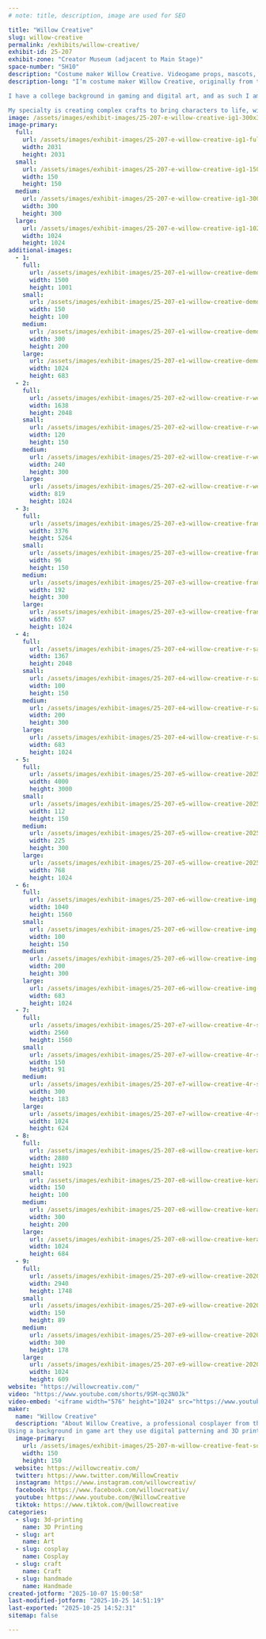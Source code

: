 ```yaml
---
# note: title, description, image are used for SEO

title: "Willow Creative"
slug: willow-creative
permalink: /exhibits/willow-creative/
exhibit-id: 25-207
exhibit-zone: "Creator Museum (adjacent to Main Stage)"
space-number: "SH10"
description: "Costume maker Willow Creative. Videogame props, mascots, animatronics, monsters and more."
description-long: "I’m costume maker Willow Creative, originally from the Netherlands, now based in Florida. I create tons of complex costumes with all sorts of crafting techniques as early as 2011, sharing my crafting projects online to millions of people on my social media and my YouTube channel.

I have a college background in gaming and digital art, and as such I am well-versed in 3D designing and expert 3D printing as well as a handful of self-taught skills such as sewing, foamsmithing, wigs, LEDs, mechatronics, SFX and more. There are few costume techniques that I’ve never dipped my toes in, since I love to choose to learn a new skill to complete each project.

My specialty is creating complex crafts to bring characters to life, with a variety from videogame armor and clothing, mascots, to full-scale animatronic wings and monsters. I show the raw process of how such a project comes to life and how I adopt solutions from the movie and SFX industry. I also create my own techniques and display them on my social media and YouTube channel, and share patterns and DIY kits on my website to inspire others to create!"
image: /assets/images/exhibit-images/25-207-e-willow-creative-ig1-300x300.jpg
image-primary: 
  full:
    url: /assets/images/exhibit-images/25-207-e-willow-creative-ig1-full.jpg
    width: 2031
    height: 2031
  small:
    url: /assets/images/exhibit-images/25-207-e-willow-creative-ig1-150x150.jpg
    width: 150
    height: 150
  medium:
    url: /assets/images/exhibit-images/25-207-e-willow-creative-ig1-300x300.jpg
    width: 300
    height: 300
  large:
    url: /assets/images/exhibit-images/25-207-e-willow-creative-ig1-1024x1024.jpg
    width: 1024
    height: 1024
additional-images: 
  - 1:
    full:
      url: /assets/images/exhibit-images/25-207-e1-willow-creative-demon2-miradel-full.jpg
      width: 1500
      height: 1001
    small:
      url: /assets/images/exhibit-images/25-207-e1-willow-creative-demon2-miradel-150x100.jpg
      width: 150
      height: 100
    medium:
      url: /assets/images/exhibit-images/25-207-e1-willow-creative-demon2-miradel-300x200.jpg
      width: 300
      height: 200
    large:
      url: /assets/images/exhibit-images/25-207-e1-willow-creative-demon2-miradel-1024x683.jpg
      width: 1024
      height: 683
  - 2:
    full:
      url: /assets/images/exhibit-images/25-207-e2-willow-creative-r-werewolf-orkfotografie-full.jpg
      width: 1638
      height: 2048
    small:
      url: /assets/images/exhibit-images/25-207-e2-willow-creative-r-werewolf-orkfotografie-120x150.jpg
      width: 120
      height: 150
    medium:
      url: /assets/images/exhibit-images/25-207-e2-willow-creative-r-werewolf-orkfotografie-240x300.jpg
      width: 240
      height: 300
    large:
      url: /assets/images/exhibit-images/25-207-e2-willow-creative-r-werewolf-orkfotografie-819x1024.jpg
      width: 819
      height: 1024
  - 3:
    full:
      url: /assets/images/exhibit-images/25-207-e3-willow-creative-fran-maddalena-montecchio-photography-full.jpg
      width: 3376
      height: 5264
    small:
      url: /assets/images/exhibit-images/25-207-e3-willow-creative-fran-maddalena-montecchio-photography-96x150.jpg
      width: 96
      height: 150
    medium:
      url: /assets/images/exhibit-images/25-207-e3-willow-creative-fran-maddalena-montecchio-photography-192x300.jpg
      width: 192
      height: 300
    large:
      url: /assets/images/exhibit-images/25-207-e3-willow-creative-fran-maddalena-montecchio-photography-657x1024.jpg
      width: 657
      height: 1024
  - 4:
    full:
      url: /assets/images/exhibit-images/25-207-e4-willow-creative-r-sat-dcon2025-817-full.jpg
      width: 1367
      height: 2048
    small:
      url: /assets/images/exhibit-images/25-207-e4-willow-creative-r-sat-dcon2025-817-100x150.jpg
      width: 100
      height: 150
    medium:
      url: /assets/images/exhibit-images/25-207-e4-willow-creative-r-sat-dcon2025-817-200x300.jpg
      width: 200
      height: 300
    large:
      url: /assets/images/exhibit-images/25-207-e4-willow-creative-r-sat-dcon2025-817-683x1024.jpg
      width: 683
      height: 1024
  - 5:
    full:
      url: /assets/images/exhibit-images/25-207-e5-willow-creative-20250430-204353-full.jpg
      width: 4000
      height: 3000
    small:
      url: /assets/images/exhibit-images/25-207-e5-willow-creative-20250430-204353-112x150.jpg
      width: 112
      height: 150
    medium:
      url: /assets/images/exhibit-images/25-207-e5-willow-creative-20250430-204353-225x300.jpg
      width: 225
      height: 300
    large:
      url: /assets/images/exhibit-images/25-207-e5-willow-creative-20250430-204353-768x1024.jpg
      width: 768
      height: 1024
  - 6:
    full:
      url: /assets/images/exhibit-images/25-207-e6-willow-creative-img-5465-full.jpg
      width: 1040
      height: 1560
    small:
      url: /assets/images/exhibit-images/25-207-e6-willow-creative-img-5465-100x150.jpg
      width: 100
      height: 150
    medium:
      url: /assets/images/exhibit-images/25-207-e6-willow-creative-img-5465-200x300.jpg
      width: 200
      height: 300
    large:
      url: /assets/images/exhibit-images/25-207-e6-willow-creative-img-5465-683x1024.jpg
      width: 683
      height: 1024
  - 7:
    full:
      url: /assets/images/exhibit-images/25-207-e7-willow-creative-4r-scaled-full.jpg
      width: 2560
      height: 1560
    small:
      url: /assets/images/exhibit-images/25-207-e7-willow-creative-4r-scaled-150x91.jpg
      width: 150
      height: 91
    medium:
      url: /assets/images/exhibit-images/25-207-e7-willow-creative-4r-scaled-300x183.jpg
      width: 300
      height: 183
    large:
      url: /assets/images/exhibit-images/25-207-e7-willow-creative-4r-scaled-1024x624.jpg
      width: 1024
      height: 624
  - 8:
    full:
      url: /assets/images/exhibit-images/25-207-e8-willow-creative-kerapac-ieventmedia2-full.jpg
      width: 2880
      height: 1923
    small:
      url: /assets/images/exhibit-images/25-207-e8-willow-creative-kerapac-ieventmedia2-150x100.jpg
      width: 150
      height: 100
    medium:
      url: /assets/images/exhibit-images/25-207-e8-willow-creative-kerapac-ieventmedia2-300x200.jpg
      width: 300
      height: 200
    large:
      url: /assets/images/exhibit-images/25-207-e8-willow-creative-kerapac-ieventmedia2-1024x684.jpg
      width: 1024
      height: 684
  - 9:
    full:
      url: /assets/images/exhibit-images/25-207-e9-willow-creative-20200914-182636-full.jpg
      width: 2940
      height: 1748
    small:
      url: /assets/images/exhibit-images/25-207-e9-willow-creative-20200914-182636-150x89.jpg
      width: 150
      height: 89
    medium:
      url: /assets/images/exhibit-images/25-207-e9-willow-creative-20200914-182636-300x178.jpg
      width: 300
      height: 178
    large:
      url: /assets/images/exhibit-images/25-207-e9-willow-creative-20200914-182636-1024x609.jpg
      width: 1024
      height: 609
website: "https://willowcreativ.com/"
video: "https://www.youtube.com/shorts/9SM-qc3N0Jk"
video-embed: '<iframe width="576" height="1024" src="https://www.youtube.com/embed/9SM-qc3N0Jk?feature=oembed" frameborder="0" allow="accelerometer; autoplay; clipboard-write; encrypted-media; gyroscope; picture-in-picture; web-share" referrerpolicy="strict-origin-when-cross-origin" allowfullscreen title="Creating a mechanical mask for Savathûn cosplay from Destiny 2"></iframe>'
maker: 
  name: "Willow Creative"
  description: "About Willow Creative, a professional cosplayer from the Netherlands, now based in Florida. They create props and costumes from videogames, popculture events and shows.
Using a background in game art they use digital patterning and 3D printing in costume projects as well as self-taught skills involving sewing, foamsmithing, wigs, animatronics and electronics. Willow Creative show all their cosplay insights on social media and YouTube channel, and share patterns and DIY kits on their website to inspire others to create!"
  image-primary:
    url: /assets/images/exhibit-images/25-207-m-willow-creative-feat-squarer-300x300.jpg
    width: 150
    height: 150
  website: https://willowcreativ.com/
  twitter: https://www.twitter.com/WillowCreativ
  instagram: https://www.instagram.com/willowcreativ/
  facebook: https://www.facebook.com/willowcreativ/
  youtube: https://www.youtube.com/@WillowCreative
  tiktok: https://www.tiktok.com/@willowcreative
categories: 
  - slug: 3d-printing
    name: 3D Printing
  - slug: art
    name: Art
  - slug: cosplay
    name: Cosplay
  - slug: craft
    name: Craft
  - slug: handmade
    name: Handmade
created-jotform: "2025-10-07 15:00:58"
last-modified-jotform: "2025-10-25 14:51:19"
last-exported: "2025-10-25 14:52:31"
sitemap: false

---
```

